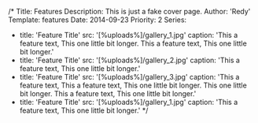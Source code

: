 /*
Title: Features
Description: This is just a fake cover page.
Author: 'Redy'
Template: features
Date: 2014-09-23
Priority: 2
Series:
  - title: 'Feature Title'
    src: '[%uploads%]/gallery_1.jpg'
    caption: 'This a feature text, This one little bit longer. This a feature text, This one little bit longer.'
  - title: 'Feature Title'
    src: '[%uploads%]/gallery_2.jpg'
    caption: 'This a feature text, This one little bit longer.'
  - title: 'Feature Title'
    src: '[%uploads%]/gallery_3.jpg'
    caption: 'This a feature text, This a feature text, This one little bit longer. This one little bit longer. This a feature text, This one little bit longer.'
  - title: 'Feature Title'
    src: '[%uploads%]/gallery_1.jpg'
    caption: 'This a feature text, This one little bit longer.'
*/
 